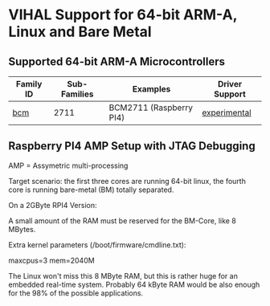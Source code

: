 # VIHAL Support for 64-bit ARM-A, Linux and Bare Metal


## Supported 64-bit ARM-A Microcontrollers

Family ID | Sub-Families | Examples | Driver Support
----------|--------------|----------|---------------
[bcm](/arma64/bcm) | 2711 | BCM2711 (Raspberry PI4) | [experimental](/arma64/bcm)


## Raspberry PI4 AMP Setup with JTAG Debugging

AMP = Assymetric multi-processing

Target scenario: the first three cores are running 64-bit linux, the fourth core is
running bare-metal (BM) totally separated.

On a 2GByte RPI4 Version:

A small amount of the RAM must be reserved for the BM-Core, like 8 MBytes.

Extra kernel parameters (/boot/firmware/cmdline.txt):

  maxcpus=3 mem=2040M

The Linux won't miss this 8 MByte RAM, but this is rather huge for an embedded real-time system.
Probably 64 kByte RAM would be also enough for the 98% of the possible applications.
